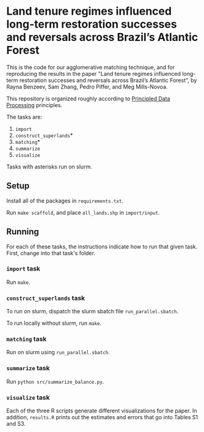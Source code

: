 # Land tenure regimes influenced long-term restoration successes and reversals across Brazil’s Atlantic Forest 

This is the code for our agglomerative matching technique, and for reproducing the results in the paper "Land tenure regimes influenced long-term restoration successes and reversals across Brazil’s Atlantic Forest", by Rayna Benzeev, Sam Zhang, Pedro Piffer, and Meg Mills-Novoa.

This repository is organized roughly according to [Principled Data Processing](https://www.youtube.com/watch?v=ZSunU9GQdcI) principles.

The tasks are:
1. `import`
2. `construct_superlands`*
3. `matching`*
4. `summarize`
5. `visualize`

Tasks with asterisks run on slurm.

## Setup

Install all of the packages in `requirements.txt`.

Run `make scaffold`, and place `all_lands.shp` in `import/input`. 

## Running

For each of these tasks, the instructions indicate how to run that given task. First, change into that task's folder.

### `import` task

Run `make`.

### `construct_superlands` task

To run on slurm, dispatch the slurm sbatch file `run_parallel.sbatch`.

To run locally without slurm, run `make`.

### `matching` task

Run on slurm using `run_parallel.sbatch`.

### `summarize` task

Run `python src/summarize_balance.py`.

### `visualize` task

Each of the three R scripts generate different visualizations for the paper. In addition, `results.R` prints out the estimates and errors that go into Tables S1 and S3.
